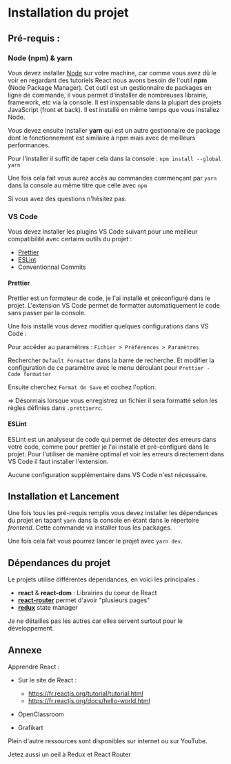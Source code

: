 # Installation du projet

## Pré-requis :

### Node (npm) & yarn

Vous devez installer [Node](https://nodejs.org/en/download/) sur votre machine, car comme vous avez dû le voir en regardant des tutoriels React nous avons besoin de l'outil **npm** (Node Package Manager). Cet outil est un gestionnaire de packages en ligne de commande, il vous permet d'installer de nombreuses librairie, framework, etc via la console. Il est inspensable dans la plupart des projets JavaScript (front et back). Il est installé en même temps que vous installez Node.

Vous devez ensuite installer **yarn** qui est un autre gestionnaire de package dont le fonctionnement est similaire à npm mais avec de meilleurs performances.

Pour l'installer il suffit de taper cela dans la console :
`npm install --global yarn`

Une fois cela fait vous aurez accès au commandes commençant par `yarn` dans la console au même titre que celle avec `npm`

Si vous avez des questions n'hésitez pas.

### VS Code

Vous devez installer les plugins VS Code suivant pour une meilleur compatibilité avec certains outils du projet :

- [Prettier](https://marketplace.visualstudio.com/items?itemName=esbenp.prettier-vscode)
- [ESLint](https://marketplace.visualstudio.com/items?itemName=dbaeumer.vscode-eslint)
- Conventionnal Commits

#### Prettier

Prettier est un formateur de code, je l'ai installé et préconfiguré dans le projet. L'extension VS Code permet de formatter automatiquement le code sans passer par la console.

Une fois installé vous devez modifier quelques configurations dans VS Code :

Pour accéder au paramètres :
`Fichier > Préférences > Paramètres`

Rechercher `Default Formatter` dans la barre de recherche.
Et modifier la configuration de ce paramètre avec le menu déroulant pour `Prettier - Code formatter`

Ensuite cherchez `Format On Save` et cochez l'option.

=> Désormais lorsque vous enregistrez un fichier il sera formatté selon les règles définies dans `.prettierrc`.

#### ESLint

ESLint est un analyseur de code qui permet de détecter des erreurs dans votre code, comme pour prettier je l'ai installé et pré-configuré dans le projet. Pour l'utiliser de manière optimal et voir les erreurs directement dans VS Code il faut installer l'extension.

Aucune configuration supplémentaire dans VS Code n'est nécessaire.

## Installation et Lancement

Une fois tous les pré-requis remplis vous devez installer les dépendances du projet en tapant `yarn` dans la console en étant dans le répertoire _frontend_. Cette commande va installer tous les packages.

Une fois cela fait vous pourrez lancer le projet avec `yarn dev`.

## Dépendances du projet

Le projets utilise différentes dépendances, en voici les principales :

- **react** & **react-dom** : Librairies du coeur de React
- [**react-router**](https://reactrouter.com/en/main) permet d'avoir "plusieurs pages"
- [**redux**](https://redux.js.org/) state manager

Je ne détailles pas les autres car elles servent surtout pour le développement.

## Annexe

Apprendre React :

- Sur le site de React :

  - https://fr.reactjs.org/tutorial/tutorial.html
  - https://fr.reactjs.org/docs/hello-world.html

- OpenClassroom
- Grafikart

Plein d'autre ressources sont disponibles sur internet ou sur YouTube.

Jetez aussi un oeil à Redux et React Router
